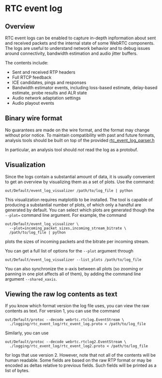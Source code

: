 # RTC event log

<?% config.freshness.owner = 'terelius' %?>
<?% config.freshness.reviewed = '2021-06-02' %?>

## Overview

RTC event logs can be enabled to capture in-depth inpformation about sent and
received packets and the internal state of some WebRTC components. The logs are
useful to understand network behavior and to debug issues around connectivity,
bandwidth estimation and audio jitter buffers.

The contents include:

*   Sent and received RTP headers
*   Full RTCP feedback
*   ICE candidates, pings and responses
*   Bandwidth estimator events, including loss-based estimate, delay-based
    estimate, probe results and ALR state
*   Audio network adaptation settings
*   Audio playout events

## Binary wire format

No guarantees are made on the wire format, and the format may change without
prior notice. To maintain compatibility with past and future formats, analysis
tools should be built on top of the provided
[rtc_event_log_parser.h](https://source.chromium.org/chromium/chromium/src/+/main:third_party/webrtc/logging/rtc_event_log/rtc_event_log_parser.h)

In particular, an analysis tool should *not* read the log as a protobuf.

## Visualization

Since the logs contain a substantial amount of data, it is usually convenient to
get an overview by visualizing them as a set of plots. Use the command:

```
out/Default/event_log_visualizer /path/to/log_file | python
```

This visualization requires matplotlib to be installed. The tool is capable of
producing a substantial number of plots, of which only a handful are generated
by default. You can select which plots are generated though the `--plot=`
command line argument. For example, the command

```
out/Default/event_log_visualizer \
  --plot=incoming_packet_sizes,incoming_stream_bitrate \
  /path/to/log_file | python
```

plots the sizes of incoming packets and the bitrate per incoming stream.

You can get a full list of options for the `--plot` argument through

```
out/Default/event_log_visualizer --list_plots /path/to/log_file
```

You can also synchronize the x-axis between all plots (so zooming or
panning in one plot affects all of them), by adding the command line
argument `--shared_xaxis`.


## Viewing the raw log contents as text

If you know which format version the log file uses, you can view the raw
contents as text. For version 1, you can use the command

```
out/Default/protoc --decode webrtc.rtclog.EventStream \
  ./logging/rtc_event_log/rtc_event_log.proto < /path/to/log_file
```

Similarly, you can use

```
out/Default/protoc --decode webrtc.rtclog2.EventStream \
  ./logging/rtc_event_log/rtc_event_log2.proto < /path/to/log_file
```

for logs that use version 2. However, note that not all of the contents will be
human readable. Some fields are based on the raw RTP format or may be encoded as
deltas relative to previous fields. Such fields will be printed as a list of
bytes.
